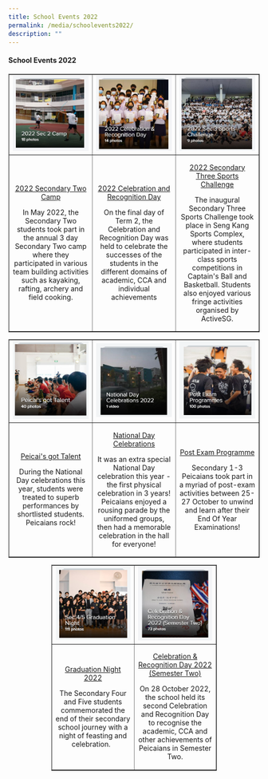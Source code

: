 ```yaml
---
title: School Events 2022
permalink: /media/schoolevents2022/
description: ""
---
```

<h4><strong>School Events 2022</strong></h4>
<table style="border-collapse: collapse; width: 100%;" border="1">
<tbody>
<tr>
<td style="width: 33.3333%;"><a href="https://flic.kr/s/aHBqjzY1kc"><img src="/images/med1.jpg"></a></td>
<td style="width: 33.3333%;"><a href="https://www.flickr.com/gp/195977907@N04/H895Yru8b4"><img src="/images/med2.jpg"></a></td>
<td style="width: 33.3333%;"><a href="https://flic.kr/s/aHBqjzYy7p"><img src="/images/med3.jpg"></a></td>
</tr>
<tr>
<td style="width: 33.3333%; text-align: center;">
<p><a href="https://flic.kr/s/aHBqjzY1kc" target="_blank" rel="noopener">2022 Secondary Two Camp</a></p>
<p>In May 2022, the Secondary Two students took part in the annual 3 day Secondary Two camp where they participated in various team building activities such as kayaking, rafting, archery and field cooking.</p>
</td>
<td style="width: 33.3333%; text-align: center;">
<p><a href="https://www.flickr.com/gp/195977907@N04/H895Yru8b4" target="_blank" rel="noopener">2022 Celebration and Recognition Day</a></p>
<p>On the final day of Term 2, the Celebration and Recognition Day was held to celebrate the successes of the students in the different domains of academic, CCA and individual achievements</p>
</td>
<td style="width: 33.3333%; text-align: center;">
<p><a href="https://flic.kr/s/aHBqjzYy7p" target="_blank" rel="noopener">2022 Secondary Three Sports Challenge</a></p>
<p>The inaugural Secondary Three Sports Challenge took place in Seng Kang Sports Complex, where students participated in inter-class sports competitions in Captain's Ball and Basketball. Students also enjoyed various fringe activities organised by ActiveSG.</p>
</td>
</tr>
</tbody>
</table>
<table style="border-collapse: collapse; width: 100%;" border="1">
<tbody>
<tr>
<td style="width: 33.3333%;"><a href="https://www.flickr.com/photos/195977907@N04/albums/72177720302021470"><img src="/images/med4.png"></a></td>
<td style="width: 33.3333%;"><a href="https://www.flickr.com/photos/195977907@N04/albums/72177720302032892"><img src="/images/med5.png"></a></td>
<td style="width: 33.3333%;"><a href="https://www.flickr.com/photos/195977907@N04/albums/72177720303365193"><img src="/images/med6.png"></a></td>
</tr>
<tr>
<td style="width: 33.3333%; text-align: center;">
<p><a href="https://www.flickr.com/photos/195977907@N04/albums/72177720302021470" target="_blank" rel="noopener">Peicai's got Talent</a></p>
<p>During the National Day celebrations this year, students were treated to superb performances by shortlisted students. Peicaians rock!</p>
</td>
<td style="width: 33.3333%; text-align: center;">
<p><a href="https://www.flickr.com/photos/195977907@N04/albums/72177720302032892" target="_blank" rel="noopener">National Day Celebrations</a></p>
<p>It was an extra special National Day celebration this year - the first physical celebration in 3 years! Peicaians enjoyed a rousing parade by the uniformed groups, then had a memorable celebration in the hall for everyone!</p>
</td>
<td style="width: 33.3333%; text-align: center;">
<p><a href="https://www.flickr.com/photos/195977907@N04/albums/72177720303365193" target="_blank" rel="noopener">Post Exam Programme</a></p>
<p>Secondary 1-3 Peicaians took part in a myriad of post-exam activities between 25-27 October to unwind and learn after their End Of Year Examinations!</p>
</td>
</tr>
</tbody>
</table>
<table style="border-collapse: collapse; width: 66%; margin-left: auto; margin-right: auto;" border="1">
<tbody>
<tr>
<td style="width: 50%;"><a href="https://www.flickr.com/photos/195977907@N04/albums/72177720303667219"><img src="/images/med7.png"></a></td>
<td style="width: 50%;"><a href="https://www.flickr.com/photos/195977907@N04/albums/72177720303947539"><img src="/images/med8.jpg"></a></td>
</tr>
<tr>
<td style="width: 50%; text-align: center;">
<p><a href="https://www.flickr.com/photos/195977907@N04/albums/72177720303667219" target="_blank" rel="noopener">Graduation Night 2022</a></p>
<p>The Secondary Four and Five students commemorated the end of their secondary school journey with a night of feasting and celebration.&nbsp;&nbsp;</p>
</td>
<td style="width: 50%; text-align: center;">
<p><a href="https://www.flickr.com/photos/195977907@N04/albums/72177720303947539" target="_blank" rel="noopener">Celebration &amp; Recognition Day 2022 (Semester Two)</a></p>
<p>On 28 October 2022, the school held its second Celebration and Recognition Day to recognise the academic, CCA and other achievements of Peicaians in Semester Two.</p>
</td>
</tr>
</tbody>
</table>
